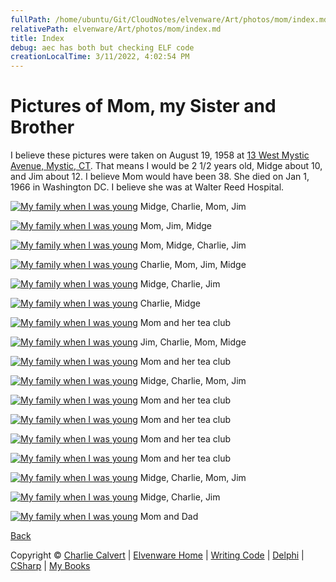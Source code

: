 ```yaml
---
fullPath: /home/ubuntu/Git/CloudNotes/elvenware/Art/photos/mom/index.md
relativePath: elvenware/Art/photos/mom/index.md
title: Index
debug: aec has both but checking ELF code
creationLocalTime: 3/11/2022, 4:02:54 PM
---
```


<!-- toc -->
<!-- tocstop -->

<div id="container">

Pictures of Mom, my Sister and Brother
======================================

I believe these pictures were taken on August 19, 1958 at
[13 West Mystic Avenue, Mystic, CT][MysticHouse]. That means I
would be 2 1/2 years old, Midge about 10, and Jim about 12. I believe
Mom would have been 38. She died on Jan 1, 1966 in Washington DC. I
believe she was at Walter Reed Hospital.

[![My family when I was young](https://s3.amazonaws.com/s3bucket01.elvenware.com/elf-photos/1958_08_19_Mom/Mom_001s.jpg)](https://s3.amazonaws.com/s3bucket01.elvenware.com/elf-photos/1958_08_19_Mom/Mom+001.jpg)
Midge, Charlie, Mom, Jim

[![My family when I was young](https://s3.amazonaws.com/s3bucket01.elvenware.com/elf-photos/1958_08_19_Mom/Mom_001s.jpg)](https://s3.amazonaws.com/s3bucket01.elvenware.com/elf-photos/1958_08_19_Mom/Mom+001a.jpg)
Mom, Jim, Midge

[![My family when I was young](https://s3.amazonaws.com/s3bucket01.elvenware.com/elf-photos/1958_08_19_Mom/Mom_003s.jpg)](https://s3.amazonaws.com/s3bucket01.elvenware.com/elf-photos/1958_08_19_Mom/Mom+003.jpg)
Mom, Midge, Charlie, Jim

[![My family when I was young](https://s3.amazonaws.com/s3bucket01.elvenware.com/elf-photos/1958_08_19_Mom/Mom_004s.jpg)](https://s3.amazonaws.com/s3bucket01.elvenware.com/elf-photos/1958_08_19_Mom/Mom+004.jpg)
Charlie, Mom, Jim, Midge

[![My family when I was young](https://s3.amazonaws.com/s3bucket01.elvenware.com/elf-photos/1958_08_19_Mom/Mom_005s.jpg)](https://s3.amazonaws.com/s3bucket01.elvenware.com/elf-photos/1958_08_19_Mom/Mom+005.jpg)
Midge, Charlie, Jim

[![My family when I was young](https://s3.amazonaws.com/s3bucket01.elvenware.com/elf-photos/1958_08_19_Mom/Mom_006s.jpg)](https://s3.amazonaws.com/s3bucket01.elvenware.com/elf-photos/1958_08_19_Mom/Mom+006.jpg)
Charlie, Midge

[![My family when I was young](https://s3.amazonaws.com/s3bucket01.elvenware.com/elf-photos/1958_08_19_Mom/Mom_007s.jpg)](https://s3.amazonaws.com/s3bucket01.elvenware.com/elf-photos/1958_08_19_Mom/Mom+007.jpg)
Mom and her tea club

[![My family when I was young](https://s3.amazonaws.com/s3bucket01.elvenware.com/elf-photos/1958_08_19_Mom/Mom_008s.jpg)](https://s3.amazonaws.com/s3bucket01.elvenware.com/elf-photos/1958_08_19_Mom/Mom+008.jpg)
Jim, Charlie, Mom, Midge

[![My family when I was young](https://s3.amazonaws.com/s3bucket01.elvenware.com/elf-photos/1958_08_19_Mom/Mom_009s.jpg)](https://s3.amazonaws.com/s3bucket01.elvenware.com/elf-photos/1958_08_19_Mom/Mom+009a.jpg)
Mom and her tea club

[![My family when I was young](https://s3.amazonaws.com/s3bucket01.elvenware.com/elf-photos/1958_08_19_Mom/Mom_010s.jpg)](https://s3.amazonaws.com/s3bucket01.elvenware.com/elf-photos/1958_08_19_Mom/Mom+010a.jpg)
Midge, Charlie, Mom, Jim

[![My family when I was young](https://s3.amazonaws.com/s3bucket01.elvenware.com/elf-photos/1958_08_19_Mom/Mom_011s.jpg)](https://s3.amazonaws.com/s3bucket01.elvenware.com/elf-photos/1958_08_19_Mom/Mom+011.jpg)
Mom and her tea club

[![My family when I was young](https://s3.amazonaws.com/s3bucket01.elvenware.com/elf-photos/1958_08_19_Mom/Mom_012s.jpg)](https://s3.amazonaws.com/s3bucket01.elvenware.com/elf-photos/1958_08_19_Mom/Mom+012.jpg)
Mom and her tea club

[![My family when I was young](https://s3.amazonaws.com/s3bucket01.elvenware.com/elf-photos/1958_08_19_Mom/Mom_013s.jpg)](https://s3.amazonaws.com/s3bucket01.elvenware.com/elf-photos/1958_08_19_Mom/Mom+013.jpg)
Mom and her tea club

[![My family when I was young](https://s3.amazonaws.com/s3bucket01.elvenware.com/elf-photos/1958_08_19_Mom/Mom_014s.jpg)](https://s3.amazonaws.com/s3bucket01.elvenware.com/elf-photos/1958_08_19_Mom/Mom+014a.jpg)
Mom and her tea club

[![My family when I was young](https://s3.amazonaws.com/s3bucket01.elvenware.com/elf-photos/1958_08_19_Mom/Mom_015s.jpg)](https://s3.amazonaws.com/s3bucket01.elvenware.com/elf-photos/1958_08_19_Mom/Mom_015.jpg)
Midge, Charlie, Mom, Jim

[![My family when I was young](https://s3.amazonaws.com/s3bucket01.elvenware.com/elf-photos/1958_08_19_Mom/Mom_016s.jpg)](https://s3.amazonaws.com/s3bucket01.elvenware.com/elf-photos/1958_08_19_Mom/Mom_016.jpg)
Midge, Charlie, Jim

[![My family when I was young](https://s3.amazonaws.com/s3bucket01.elvenware.com/elf-photos/1958_08_19_Mom/Mom_018s.jpg)](https://s3.amazonaws.com/s3bucket01.elvenware.com/elf-photos/1958_08_19_Mom/Mom_018.jpg)
Mom and Dad

[Back](../index_photos.html)

[MysticHouse]: http://historicbuildingsct.com/13-west-mystic-avenue-mystic-1840/

Copyright © [Charlie Calvert](../../../index.html) | [Elvenware
Home](../../../index.html) | [Writing
Code](../../../development/index.html) |
[Delphi](../../../development/delphi/index.html) |
[CSharp](../../../development/csharp/index.html) | [My
Books](../../../books/index.html)

</div>
